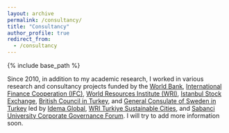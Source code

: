 ```yaml
---
layout: archive
permalink: /consultancy/
title: "Consultancy"
author_profile: true
redirect_from: 
  - /consultancy
---
```


{% include base_path %}


Since 2010, in addition to my academic research, I worked in various research and consultancy projects funded by the [World Bank](https://www.worldbank.org/en/home), [International Finance Cooperation (IFC)](https://www.ifc.org/), [World Resources Institute (WRI)](https://www.wri.org/), [Istanbul Stock Exchange](https://www.borsaistanbul.com/en/), [British Council in Turkey](https://www.britishcouncil.org.tr/en), and [General Consulate of Sweden in Turkey](https://www.swedenabroad.se/en/embassies/turkey-istanbul/) led by [Idema Global](https://idemaglobal.com/), [WRI Turkiye Sustainable Cities](https://wrisehirler.org/), and [Sabanci University Corporate Governance Forum](https://cgft.sabanciuniv.edu/en). I will try to add more information soon.

